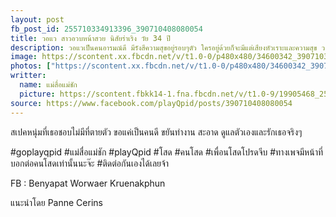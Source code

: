 ```yaml
---
layout: post
fb_post_id: 255710334913396_390710408080054
title: วอแว สาวอวบหน้าสวย นิสัยร่าเริง วัย 34 ปี
description: วอแวเป็นคนอารมณ์ดี มีรังสีความสุขอยู่รอบๆตัว ใครอยู่ด้วยก็จะมีแต่เสียงหัวเราะและความสุข วอแวเป็นสาวเก่ง ขยันทำงาน ปัจจุบันอาชีพหลักของเธอคือทำ organise and manager และเธอก็ยังมีทำธุรกิจส่วนตัวอย่างแบรนด์เสื้อผ้า Plus Size อีกด้วย
image: https://scontent.xx.fbcdn.net/v/t1.0-0/p480x480/34600342_390710388080056_557372255487655936_n.jpg?_nc_cat=0&oh=dcce690bf4b690198a58b164d2125b65&oe=5BBBCD61
photos: ["https://scontent.xx.fbcdn.net/v/t1.0-0/p480x480/34600342_390710388080056_557372255487655936_n.jpg?_nc_cat=0&oh=dcce690bf4b690198a58b164d2125b65&oe=5BBBCD61", "https://scontent.xx.fbcdn.net/v/t1.0-9/s720x720/34585811_390710288080066_7398875616050675712_n.jpg?_nc_cat=0&oh=73cfbed0918d6d6d7a60f1dfa2acc486&oe=5B7D52B8", "https://scontent.xx.fbcdn.net/v/t1.0-9/s720x720/34600342_390710314746730_7331273685510127616_n.jpg?_nc_cat=0&oh=a9d21a9f1b3a513020e2c8688b09a82b&oe=5BB08055", "https://scontent.xx.fbcdn.net/v/t1.0-9/s720x720/34596922_390710334746728_6076764217099157504_n.jpg?_nc_cat=0&oh=6379a73e48a7a4ac62b765c0e05ccf0b&oe=5BB06DDD"]
writter:
  name: แม่สื่อแม่ชัก
  picture: https://scontent.fbkk14-1.fna.fbcdn.net/v/t1.0-9/19905468_257990828018680_1300189550768818950_n.jpg?_nc_cat=0&_nc_eui2=AeEZYdQgaOxgXIKmVEoEITEVBssDPkrxbmLUT6aK5DSeA8Y-1PYGOZTFL0FWfIR0hQ5cHihf4g7Ra5vQGBfYiPRSpt5ItSofRQ7xR_A0K2VyyQ&oh=d4afec3688711fd3918544327ed0196f&oe=5B8BFCF9
source: https://www.facebook.com/playQpid/posts/390710408080054
---
```

สเปคหนุ่มที่เธอชอบไม่มีที่ตายตัว ขอแค่เป็นคนดี ขยันทำงาน สะอาด ดูแลตัวเองและรักเธอจริงๆ

#goplayqpid #แม่สื่อแม่ชัก #playQpid #โสด #คนโสด #เพื่อนโสดโปรดจีบ #ทางเพจมีหน้าที่บอกต่อคนโสดเท่านั้นนะจ๊ะ #ติดต่อกันเองได้เลยจ้า

FB : Benyapat Worwaer Kruenakphun

แนะนำโดย Panne Cerins
